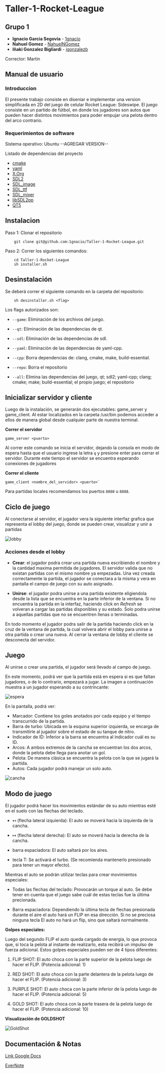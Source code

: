 # Taller-1-Rocket-League

## Grupo 1

* **Ignacio Garcia Segovia** - [1gnacio](https://github.com/1gnacio)
* **Nahuel Gomez** - [NahuelNGomez](https://github.com/NahuelNGomez)
* **Iñaki Gonzalez Bigliardi** - [igonzalezb](https://github.com/igonzalezb)

Corrector: Martin

## Manual de usuario

### Introduccion

El presente trabajo consiste en diseniar e implementar una version simplificada en 2D del juego de celular Rocket League: Sideswipe.
El juego consiste en un partido de fútbol, en donde los jugadores son autos que pueden hacer distintos movimientos para poder empujar una pelota dentro del arco contrario.

### Requerimientos de software

Sistema operativo: Ubuntu --AGREGAR VERSION--  
  
Listado de dependencias del proyecto

- [cmake](https://cmake.org/)
- [yaml](https://yaml.org/)
- [X.Org](https://www.x.org/wiki/)
- [SDL2](https://github.com/libsdl-org/SDL)
- [SDL_image](https://github.com/libsdl-org/SDL_image)
- [SDL_ttf](https://github.com/libsdl-org/SDL_ttf)
- [SDL_mixer](https://github.com/libsdl-org/SDL_mixer)
- [libSDL2pp](https://github.com/libSDL2pp/libSDL2pp)
- [QT5](https://wiki.qt.io/Install_Qt_5_on_Ubuntu)


## Instalacion

Paso 1: Clonar el repositorio

```console
    git clone git@github.com:1gnacio/Taller-1-Rocket-League.git
```

Paso 2: Correr los siguientes comandos:

```console
    cd Taller-1-Rocket-League
    sh installer.sh
```

## Desinstalación 

Se deberá correr el siguiente comando en la carpeta del repositorio:

```
    sh desinstaller.sh <flag>
```
Los flags autorizados son:

- `--game`: Eliminación de los archivos del juego.

- `--qt`: Eliminación de las dependencias de qt.

- `--sdl`: Eliminación de las dependencias de sdl.

- `--yaml`: Eliminación de las dependencias de yaml-cpp.

- `--cpp`: Borra dependencias de: clang, cmake, make, build-essential.

- `--repo`: Borra el repositorio

- `--all`: Elimina las dependencias del juego, qt; sdl2; yaml-cpp; clang; cmake; make; build-essential; el propio juego; el repositorio 

## Inicializar servidor y cliente  

Luego de la instalación, se generarán dos ejecutables: game_server y game_client.
Al estar localizados en la carpeta /usr/bin podemos acceder a ellos de manera global
desde cualquier 
parte de nuestra terminal.

**Correr el servidor**  

```console
game_server <puerto>
```

Al correr este comando se inicia el servidor, dejando la consola en modo de espera hasta que el usuario ingrese la letra `q` y presione enter para cerrar el servidor. Durante este tiempo el servidor se encuentra esperando conexiones de jugadores  
  
**Correr el cliente**  

```console
game_client <nombre_del_servidor> <puerto>`
```

Para partidas locales recomendamos los puertos `8080` u `8088`.

## Ciclo de juego

Al conectarse al servidor, el jugador vera la siguiente interfaz grafica que representa el lobby del juego, donde se pueden crear, visualizar y unir a partidas

![lobby](https://user-images.githubusercontent.com/23293753/198899200-60d1e4ec-2ea4-4f94-aed7-e51e71dd6912.gif)

### Acciones desde el lobby

* **Crear**: el jugador podra crear una partida nueva escribiendo el nombre y la cantidad maxima permitida de jugadores. El servidor valida que no existan partidas con el mismo nombre ya empezadas. Una vez creada correctamente la partida, el jugador se conectara a la misma y vera en pantalla el campo de juego con su auto asignado.

* **Unirse**: el jugador podra unirse a una partida existente eligiendola desde la lista que se encuentra en la parte inferior de la ventana. Si no encuentra la partida en la interfaz, haciendo click en _Refresh_ se volveran a cargar las partidas disponibles y su estado. Solo podra unirse a aquellas partidas que no se encuentren llenas o terminadas.




En todo momento el jugador podra salir de la partida haciendo click en la cruz de la ventana de partida, la cual volvera abrir el lobby para unirse a otra partida o crear una nueva. Al cerrar la ventana de lobby el cliente se desconecta del servidor.


## Juego

Al unirse o crear una partida, el jugador será llevado al campo de juego.

En este momento, podrá ver que la partida está en espera si es que faltan jugadores, o de lo contrario, empezará a jugar.
La imagen a continuación muestra a un jugador esperando a su contrincante:

![espera](data/Espera.png)

En la pantalla, podrá ver:

- Marcador: Contiene los goles anotados por cada equipo y el tiempo transcurrido de la partida.
- Barra de turbo: Ubicada en la esquina superior izquierda, se encarga de transmitirle al jugador sobre el estado de su
tanque de nitro.
- Indicador de ID: Inferior a la barra se encuentra al indicador cuál es su ID.
- Arcos: A ambos extremos de la cancha se encuentran los dos arcos, donde la pelota debe llega para anotar un gol.
- Pelota: De manera clásica se encuentra la pelota con la que se jugará la partida.
- Autos: Cada jugador podrá manejar un solo auto.

![cancha](data/canchaCompleta.png)

## Modo de juego

El jugador podrá hacer los movimientos estándar de su auto mientras esté en el suelo con las flechas del teclado.
-  ↤ (flecha lateral izquierda): El auto se moverá hacia la izquierda de la cancha.


-  ↦ (flecha lateral derecha): El auto se moverá hacia la derecha de la cancha.


- barra espaciadora: El auto saltará por los aires.


- tecla T: Se activará el turbo. (Se recomienda mantenerlo presionado para tener un mayor efecto).

Mientras el auto se podrán utilizar teclas para crear movimientos especiales:

- Todas las flechas del teclado: Provocarán un torque al auto. Se debe tener en cuenta que el juego sabe cuál de estas teclas fue la última precionada.


- Barra espaciadora: Dependiendo la última tecla de flechas presionada durante el aire el auto hará un FLIP en esa dirección. Si no se preciosa ninguna tecla
El auto no hará un flip, sino que saltará normalmente.


**Golpes especiales:**

Luego del segundo FLIP el auto queda cargado de energía, lo que provoca que, si toca la pelota al instante de realizarlo, esta recibirá
un impulso de fuerza adicional.
Estos golpes especiales pueden ser de 4 tipos diferentes:
1) FLIP SHOT: El auto choca con la parte superior de la pelota luego de hacer el FLIP. (Potencia adicional: 1)

2) RED SHOT: El auto choca con la parte delantera de la pelota luego de hacer el FLIP. (Potencia adicional: 3)

3) PURPLE SHOT: El auto choca con la parte inferior de la pelota luego de hacer el FLIP. (Potencia adicional: 5)

4) GOLD SHOT: El auto choca con la parte trasera de la pelota luego de hacer el FLIP. (Potencia adicional: 10)

**Visualización de GOLDSHOT**

![GoldShot](data/GoldShot.png)



## Documentación & Notas

[Link Google Docs](https://docs.google.com/document/d/1HAAGN4PyoHdXEmL62-MtdpeMkoSojueFdWUvSQ4e9Ag/edit?usp=sharing)

[EverNote](https://www.evernote.com/shard/s392/client/snv?noteGuid=1dd9e1ff-3bbe-c34f-33f0-5545271bdf81&noteKey=8f2645c4fdc094c5fc3e4e4d6d404fc8&sn=https%3A%2F%2Fwww.evernote.com%2Fshard%2Fs392%2Fsh%2F1dd9e1ff-3bbe-c34f-33f0-5545271bdf81%2F8f2645c4fdc094c5fc3e4e4d6d404fc8&title=TP1%2B-%2BAPUNTES)
